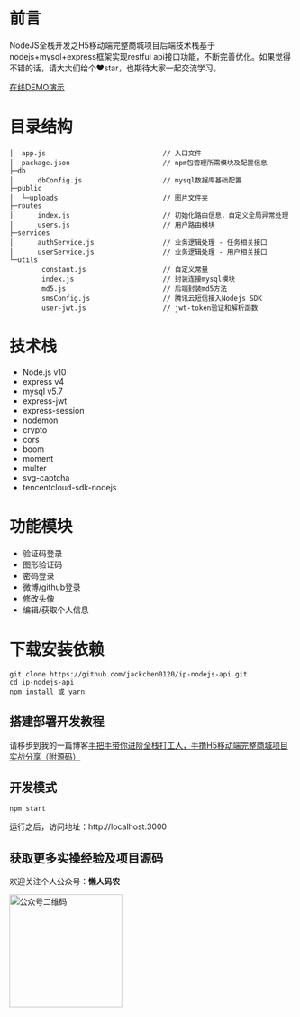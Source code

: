 # 前言
NodeJS全栈开发之H5移动端完整商城项目后端技术栈基于nodejs+mysql+express框架实现restful api接口功能，不断完善优化。如果觉得不错的话，请大大们给个:heart:star，也期待大家一起交流学习。

[在线DEMO演示](http://106.55.168.13/)

# 目录结构
```
│  app.js                             // 入口文件
│  package.json                       // npm包管理所需模块及配置信息
├─db
│      dbConfig.js                    // mysql数据库基础配置    
├─public
│  └─uploads                          // 图片文件夹
├─routes
│      index.js                       // 初始化路由信息，自定义全局异常处理
│      users.js                       // 用户路由模块
├─services
│      authService.js                 // 业务逻辑处理 - 任务相关接口
│      userService.js                 // 业务逻辑处理 - 用户相关接口
└─utils
        constant.js                   // 自定义常量
        index.js                      // 封装连接mysql模块
        md5.js                        // 后端封装md5方法
        smsConfig.js                  // 腾讯云短信接入Nodejs SDK
        user-jwt.js                   // jwt-token验证和解析函数
```


# 技术栈
* Node.js v10
* express v4
* mysql v5.7
* express-jwt
* express-session
* nodemon
* crypto
* cors
* boom
* moment
* multer
* svg-captcha
* tencentcloud-sdk-nodejs
 
# 功能模块
* 验证码登录
* 图形验证码
* 密码登录
* 微博/github登录
* 修改头像
* 编辑/获取个人信息

# 下载安装依赖
```
git clone https://github.com/jackchen0120/ip-nodejs-api.git
cd ip-nodejs-api
npm install 或 yarn
```

## 搭建部署开发教程

请移步到我的一篇博客[手把手带你进阶全栈打工人，手撸H5移动端完整商城项目实战分享（附源码）](https://juejin.im/post/5ee6010ef265da76d3188ea8)


## 开发模式
```
npm start
```
运行之后，访问地址：http://localhost:3000

## 获取更多实操经验及项目源码

欢迎关注个人公众号：**懒人码农**

<img src="https://img-blog.csdnimg.cn/20200531011333650.png#pic_center?x-oss-process=image/watermark,type_ZmFuZ3poZW5naGVpdGk,shadow_10,text_aHR0cHM6Ly9ibG9nLmNzZG4ubmV0L3FxXzE1MDQxOTMx,size_16,color_FFFFFF,t_70" width="200" alt="公众号二维码" />